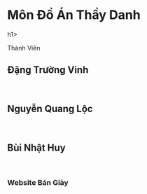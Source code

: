 <h1>Môn Đồ Án Thầy Danh </h1>h1>
<p>
Thành Viên 
<P>
<h2>Đặng Trường Vinh</h2><br>
<h2>Nguyễn Quang Lộc </h2><br>
<h2>Bùi Nhật Huy</h2><br>
<h3>Website Bán Giày</h3>
